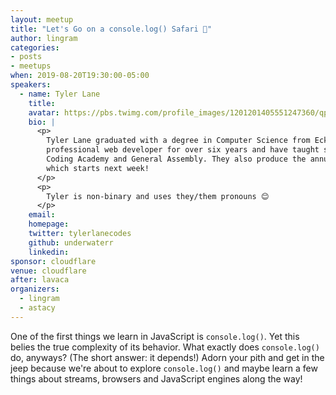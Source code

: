 ```yaml
---
layout: meetup
title: "Let's Go on a console.log() Safari 🦏"
author: lingram
categories:
- posts
- meetups
when: 2019-08-20T19:30:00-05:00
speakers:
  - name: Tyler Lane
    title:
    avatar: https://pbs.twimg.com/profile_images/1201201405551247360/qpjhqDXq_400x400.jpg
    bio: |
      <p>
        Tyler Lane graduated with a degree in Computer Science from Eckerd College. They have worked as a
        professional web developer for over six years and have taught software engineering at both Austin
        Coding Academy and General Assembly. They also produce the annual Out of Bounds Comedy Festival,
        which starts next week!
      </p>
      <p>
        Tyler is non-binary and uses they/them pronouns 😊
      </p>
    email:
    homepage:
    twitter: tylerlanecodes
    github: underwaterr
    linkedin:
sponsor: cloudflare
venue: cloudflare
after: lavaca
organizers:
  - lingram
  - astacy
---
```


One of the first things we learn in JavaScript is `console.log()`. Yet this belies the true complexity of its behavior. What exactly does `console.log()` do, anyways? (The short answer: it depends!) Adorn your pith and get in the jeep because we're about to explore `console.log()` and maybe learn a few things about streams, browsers and JavaScript engines along the way!
